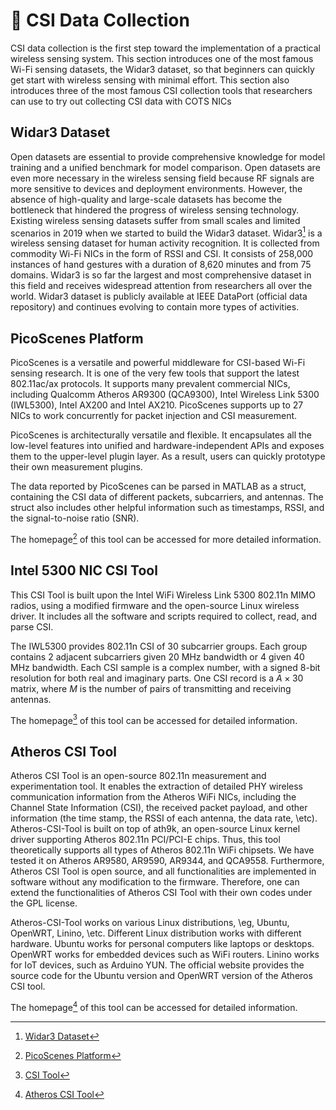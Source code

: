 # 📶 CSI Data Collection

CSI data collection is the first step toward the implementation of a practical wireless sensing system. This section introduces one of the most famous Wi-Fi sensing datasets, the Widar3 dataset, so that beginners can quickly get start with wireless sensing with minimal effort. This section also introduces three of the most famous CSI collection tools that researchers can use to try out collecting CSI data with COTS NICs

## Widar3 Dataset

Open datasets are essential to provide comprehensive knowledge for model training and a unified benchmark for model comparison. Open datasets are even more necessary in the wireless sensing field because RF signals are more sensitive to devices and deployment environments. However, the absence of high-quality and large-scale datasets has become the bottleneck that hindered the progress of wireless sensing technology. Existing wireless sensing datasets suffer from small scales and limited scenarios in 2019 when we started to build the Widar3 dataset. Widar3[^1] is a wireless sensing dataset for human activity recognition. It is collected from commodity Wi-Fi NICs in the form of RSSI and CSI. It consists of 258,000 instances of hand gestures with a duration of 8,620 minutes and from 75 domains. Widar3 is so far the largest and most comprehensive dataset in this field and receives widespread attention from researchers all over the world. Widar3 dataset is publicly available at IEEE DataPort (official data repository) and continues evolving to contain more types of activities.

## PicoScenes Platform

PicoScenes is a versatile and powerful middleware for CSI-based Wi-Fi sensing research. It is one of the very few tools that support the latest 802.11ac/ax protocols. It supports many prevalent commercial NICs, including Qualcomm Atheros AR9300 (QCA9300), Intel Wireless Link 5300 (IWL5300), Intel AX200 and Intel AX210. PicoScenes supports up to 27 NICs to work concurrently for packet injection and CSI measurement.

PicoScenes is architecturally versatile and flexible. It encapsulates all the low-level features into unified and hardware-independent APIs and exposes them to the upper-level plugin layer. As a result, users can quickly prototype their own measurement plugins.

The data reported by PicoScenes can be parsed in MATLAB as a struct, containing the CSI data of different packets, subcarriers, and antennas. The struct also includes other helpful information such as timestamps, RSSI, and the signal-to-noise ratio (SNR).

The homepage[^2] of this tool can be accessed for more detailed information.

## Intel 5300 NIC CSI Tool

This CSI Tool is built upon the Intel WiFi Wireless Link 5300 802.11n MIMO radios, using a modified firmware and the open-source Linux wireless driver. It includes all the software and scripts required to collect, read, and parse CSI.

The IWL5300 provides 802.11n CSI of 30 subcarrier groups. Each group contains 2 adjacent subcarriers given 20 MHz bandwidth or 4 given 40 MHz bandwidth. Each CSI sample is a complex number, with a signed 8-bit resolution for both real and imaginary parts. One CSI record is a $A \times 30$ matrix, where $M$ is the number of pairs of transmitting and receiving antennas.

The homepage[^3] of this tool can be accessed for detailed information.

## Atheros CSI Tool

Atheros CSI Tool is an open-source 802.11n measurement and experimentation tool. It enables the extraction of detailed PHY wireless communication information from the Atheros WiFi NICs, including the Channel State Information (CSI), the received packet payload, and other information (the time stamp, the RSSI of each antenna, the data rate, \etc). Atheros-CSI-Tool is built on top of ath9k, an open-source Linux kernel driver supporting Atheros 802.11n PCI/PCI-E chips. Thus, this tool theoretically supports all types of Atheros 802.11n WiFi chipsets. We have tested it on Atheros AR9580, AR9590, AR9344, and QCA9558. Furthermore, Atheros CSI Tool is open source, and all functionalities are implemented in software without any modification to the firmware. Therefore, one can extend the functionalities of Atheros CSI Tool with their own codes under the GPL license.

Atheros-CSI-Tool works on various Linux distributions, \eg, Ubuntu, OpenWRT, Linino, \etc. Different Linux distribution works with different hardware. Ubuntu works for personal computers like laptops or desktops. OpenWRT works for embedded devices such as WiFi routers. Linino works for IoT devices, such as Arduino YUN. The official website provides the source code for the Ubuntu version and OpenWRT version of the Atheros CSI tool.

The homepage[^4] of this tool can be accessed for detailed information.

[^1]: [Widar3 Dataset](http://tns.thss.tsinghua.edu.cn/widar3.0)

[^2]: [PicoScenes Platform](https://ps.zpj.io)

[^3]: [CSI Tool](https://dhalperi.github.io/linux-80211n-csitool)

[^4]: [Atheros CSI Tool](https://wands.sg/research/wifi/AtherosCSI/)
